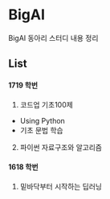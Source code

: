 # BigAI

BigAI 동아리 스터디 내용 정리


## List

#### 1719 학번
1. 코드업 기초100제 
- Using Python
- 기초 문법 학습

2. 파이썬 자료구조와 알고리즘

#### 1618 학번
1. 밑바닥부터 시작하는 딥러닝
